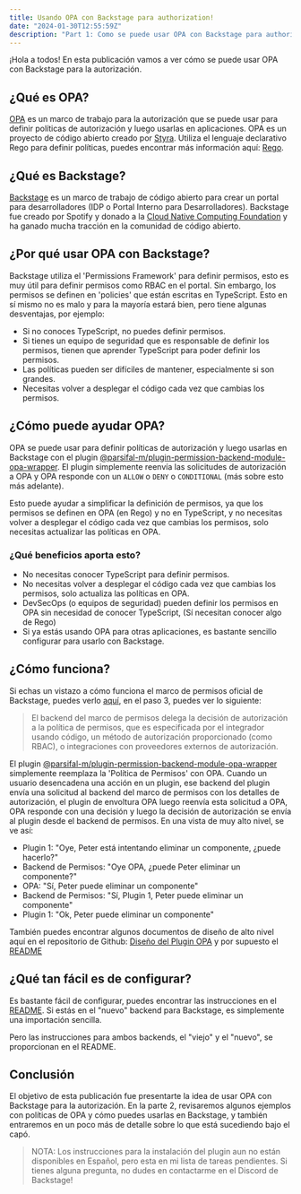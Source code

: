 ```yaml
---
title: Usando OPA con Backstage para authorization!
date: "2024-01-30T12:55:59Z"
description: "Part 1: Como se puede usar OPA con Backstage para authorization"
---
```


¡Hola a todos! En esta publicación vamos a ver cómo se puede usar OPA con Backstage para la autorización.

## ¿Qué es OPA?

[OPA](https://www.openpolicyagent.org/) es un marco de trabajo para la autorización que se puede usar para definir políticas de autorización y luego usarlas en aplicaciones. OPA es un proyecto de código abierto creado por [Styra](https://www.styra.com/). Utiliza el lenguaje declarativo Rego para definir políticas, puedes encontrar más información aquí: [Rego](https://www.openpolicyagent.org/docs/latest/policy-language/).

## ¿Qué es Backstage?

[Backstage](https://backstage.io/) es un marco de trabajo de código abierto para crear un portal para desarrolladores (IDP o Portal Interno para Desarrolladores). Backstage fue creado por Spotify y donado a la [Cloud Native Computing Foundation](https://www.cncf.io/) y ha ganado mucha tracción en la comunidad de código abierto.

## ¿Por qué usar OPA con Backstage?

Backstage utiliza el 'Permissions Framework' para definir permisos, esto es muy útil para definir permisos como RBAC en el portal. Sin embargo, los permisos se definen en 'policies' que están escritas en TypeScript. Esto en sí mismo no es malo y para la mayoría estará bien, pero tiene algunas desventajas, por ejemplo:

- Si no conoces TypeScript, no puedes definir permisos.
- Si tienes un equipo de seguridad que es responsable de definir los permisos, tienen que aprender TypeScript para poder definir los permisos.
- Las políticas pueden ser difíciles de mantener, especialmente si son grandes.
- Necesitas volver a desplegar el código cada vez que cambias los permisos.

## ¿Cómo puede ayudar OPA?

OPA se puede usar para definir políticas de autorización y luego usarlas en Backstage con el plugin [@parsifal-m/plugin-permission-backend-module-opa-wrapper](https://www.npmjs.com/package/@parsifal-m/plugin-permission-backend-module-opa-wrapper). El plugin simplemente reenvía las solicitudes de autorización a OPA y OPA responde con un `ALLOW` o `DENY` o `CONDITIONAL` (más sobre esto más adelante).

Esto puede ayudar a simplificar la definición de permisos, ya que los permisos se definen en OPA (en Rego) y no en TypeScript, y no necesitas volver a desplegar el código cada vez que cambias los permisos, solo necesitas actualizar las políticas en OPA.

### ¿Qué beneficios aporta esto?

- No necesitas conocer TypeScript para definir permisos.
- No necesitas volver a desplegar el código cada vez que cambias los permisos, solo actualiza las políticas en OPA.
- DevSecOps (o equipos de seguridad) pueden definir los permisos en OPA sin necesidad de conocer TypeScript, (Sí necesitan conocer algo de Rego)
- Si ya estás usando OPA para otras aplicaciones, es bastante sencillo configurar para usarlo con Backstage.

## ¿Cómo funciona?

Si echas un vistazo a cómo funciona el marco de permisos oficial de Backstage, puedes verlo [aquí](https://backstage.io/docs/permissions/overview#how-does-it-work), en el paso 3, puedes ver lo siguiente:

> El backend del marco de permisos delega la decisión de autorización a la política de permisos, que es especificada por el integrador usando código, un método de autorización proporcionado (como RBAC), o integraciones con proveedores externos de autorización.

El plugin [@parsifal-m/plugin-permission-backend-module-opa-wrapper](https://www.npmjs.com/package/@parsifal-m/plugin-permission-backend-module-opa-wrapper) simplemente reemplaza la 'Política de Permisos' con OPA. Cuando un usuario desencadena una acción en un plugin, ese backend del plugin envía una solicitud al backend del marco de permisos con los detalles de autorización, el plugin de envoltura OPA luego reenvía esta solicitud a OPA, OPA responde con una decisión y luego la decisión de autorización se envía al plugin desde el backend de permisos. En una vista de muy alto nivel, se ve así:

- Plugin 1: "Oye, Peter está intentando eliminar un componente, ¿puede hacerlo?"
- Backend de Permisos: "Oye OPA, ¿puede Peter eliminar un componente?"
- OPA: "Sí, Peter puede eliminar un componente"
- Backend de Permisos: "Sí, Plugin 1, Peter puede eliminar un componente"
- Plugin 1: "Ok, Peter puede eliminar un componente"

También puedes encontrar algunos documentos de diseño de alto nivel aquí en el repositorio de Github: [Diseño del Plugin OPA](https://github.com/Parsifal-M/backstage-opa-plugins/tree/main/docs) y por supuesto el [README](https://github.com/Parsifal-M/backstage-opa-plugins/blob/main/plugins/permission-backend-module-opa-wrapper/README.md)

## ¿Qué tan fácil es de configurar?

Es bastante fácil de configurar, puedes encontrar las instrucciones en el [README](https://github.com/Parsifal-M/backstage-opa-plugins/blob/main/plugins/permission-backend-module-opa-wrapper/README.md). Si estás en el "nuevo" backend para Backstage, es simplemente una importación sencilla.

Pero las instrucciones para ambos backends, el "viejo" y el "nuevo", se proporcionan en el README.

## Conclusión

El objetivo de esta publicación fue presentarte la idea de usar OPA con Backstage para la autorización. En la parte 2, revisaremos algunos ejemplos con políticas de OPA y cómo puedes usarlas en Backstage, y también entraremos en un poco más de detalle sobre lo que está sucediendo bajo el capó.

> NOTA: Los instrucciones para la instalación del plugin aun no están disponibles en Español, pero esta en mi lista de tareas pendientes. Si tienes alguna pregunta, no dudes en contactarme en el Discord de Backstage!